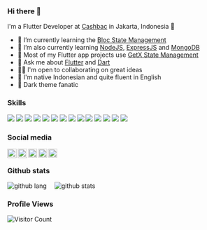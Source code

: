 ### Hi there 👋

I'm a Flutter Developer at [Cashbac](https://cashbac.com/) in Jakarta, Indonesia 🌆

- 🔭 I’m currently learning the [Bloc State Management](https://bloclibrary.dev)
- 🌱 I’m also currently learning [NodeJS](https://nodejs.org/), [ExpressJS](https://expressjs.com/) and [MongoDB](https://www.mongodb.com/)
- 📱 Most of my Flutter app projects use [GetX State Management](https://pub.dev/packages/get)
- 💬 Ask me about [Flutter](https://flutter.dev) and [Dart](https://dart.dev)
- 🧑‍💻 I'm open to collaborating on great ideas
- 📣 I'm native Indonesian and quite fluent in English
- 🧛 Dark theme fanatic


### Skills

![](https://img.shields.io/badge/Flutter-02569B?style=for-the-badge&logo=flutter&logoColor=white)
![](https://img.shields.io/badge/Dart-0175C2?style=for-the-badge&logo=dart&logoColor=white)
![](https://img.shields.io/badge/iOS-000000?style=for-the-badge&logo=ios&logoColor=white)
![](https://img.shields.io/badge/Android-3DDC84?style=for-the-badge&logo=android&logoColor=white)
![](https://img.shields.io/badge/JavaScript-F7DF1E?style=for-the-badge&logo=javascript&logoColor=black)
![](https://img.shields.io/badge/Node.js-43853D?style=for-the-badge&logo=node.js&logoColor=white)
![](https://img.shields.io/badge/Express.js-404D59?style=for-the-badge)
![](https://img.shields.io/badge/MongoDB-4EA94B?style=for-the-badge&logo=mongodb&logoColor=white)
![](https://img.shields.io/badge/MySQL-00000F?style=for-the-badge&logo=mysql&logoColor=white)
![](https://img.shields.io/badge/PHP-777BB4?style=for-the-badge&logo=php&logoColor=white)
![](https://img.shields.io/badge/jQuery-0769AD?style=for-the-badge&logo=jquery&logoColor=white)
![](https://img.shields.io/badge/HTML5-E34F26?style=for-the-badge&logo=html5&logoColor=white)
![](https://img.shields.io/badge/CSS3-1572B6?style=for-the-badge&logo=css3&logoColor=white)
![](https://img.shields.io/badge/Bootstrap-563D7C?style=for-the-badge&logo=bootstrap&logoColor=white)


### Social media <br>

[<img align="left" alt="profile.io" height="21px" src="https://img.shields.io/badge/website-000000?style=for-the-badge&logo=About.me&logoColor=white" />](https://dev.page/nazar/)
[<img align="left" alt="profile.io" height="21px" src="https://img.shields.io/badge/Gmail-D14836?style=for-the-badge&logo=gmail&logoColor=white" />](mailto:xpnazar@gmail.com)
[<img align="left" alt="instagram | Twitter" height="20px" src="https://img.shields.io/badge/Instagram-E4405F?style=for-the-badge&logo=instagram&logoColor=white" />](https://instagram.com/nazar.rd/)
[<img align="left" alt="twitter | Twitter" height="20px" src="https://img.shields.io/badge/Twitter-1DA1F2?style=for-the-badge&logo=twitter&logoColor=white" />](https://twitter.com/xpnazar/)
[<img align="left" alt="linkedin | LinkedIn" height="20px" src="https://img.shields.io/badge/LinkedIn-0077B5?style=for-the-badge&logo=linkedin&logoColor=white" />](https://linkedin.com/in/nazarudin/) <br>

 
### Github stats

![github lang](https://github-readme-stats.vercel.app/api/top-langs/?username=nazarrd&count_private=true$cache_seconds=1800&theme=github_dark)&emsp;
![github stats](https://github-readme-stats.vercel.app/api?username=nazarrd&show_icons=true&count_private=true$cache_seconds=1800&theme=github_dark)<br>


### Profile Views

![Visitor Count](https://profile-counter.glitch.me/{nazarrd}/count.svg) 

